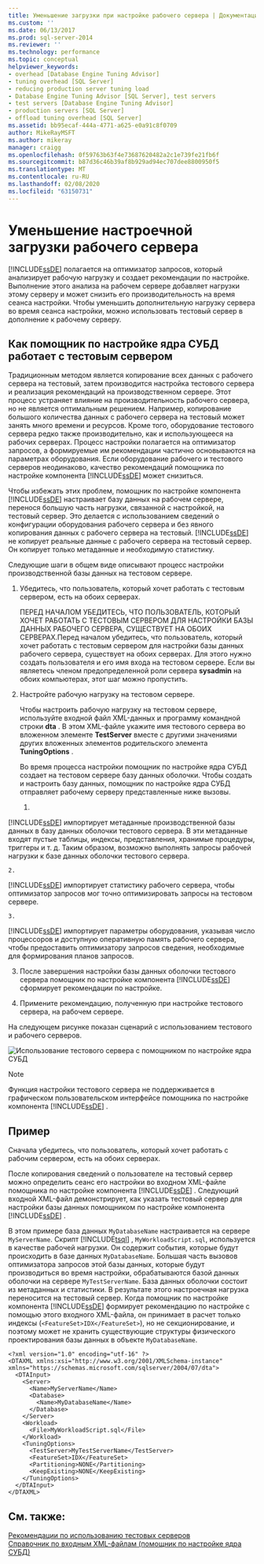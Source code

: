 ```yaml
---
title: Уменьшение загрузки при настройке рабочего сервера | Документация Майкрософт
ms.custom: ''
ms.date: 06/13/2017
ms.prod: sql-server-2014
ms.reviewer: ''
ms.technology: performance
ms.topic: conceptual
helpviewer_keywords:
- overhead [Database Engine Tuning Advisor]
- tuning overhead [SQL Server]
- reducing production server tuning load
- Database Engine Tuning Advisor [SQL Server], test servers
- test servers [Database Engine Tuning Advisor]
- production servers [SQL Server]
- offload tuning overhead [SQL Server]
ms.assetid: bb95ecaf-444a-4771-a625-e0a91c8f0709
author: MikeRayMSFT
ms.author: mikeray
manager: craigg
ms.openlocfilehash: 0f59763b63f4e73687620482a2c1e739fe21fb6f
ms.sourcegitcommit: b87d36c46b39af8b929ad94ec707dee8800950f5
ms.translationtype: MT
ms.contentlocale: ru-RU
ms.lasthandoff: 02/08/2020
ms.locfileid: "63150731"
---
```

# <a name="reduce-the-production-server-tuning-load"></a>Уменьшение настроечной загрузки рабочего сервера
  
  [!INCLUDE[ssDE](../../../includes/ssde-md.md)] полагается на оптимизатор запросов, который анализирует рабочую нагрузку и создает рекомендации по настройке. Выполнение этого анализа на рабочем сервере добавляет нагрузки этому серверу и может снизить его производительность на время сеанса настройки. Чтобы уменьшить дополнительную нагрузку сервера во время сеанса настройки, можно использовать тестовый сервер в дополнение к рабочему серверу.  
  
## <a name="how-database-engine-tuning-advisor-uses-a-test-server"></a>Как помощник по настройке ядра СУБД работает с тестовым сервером  
 Традиционным методом является копирование всех данных с рабочего сервера на тестовый, затем производится настройка тестового сервера и реализация рекомендаций на производственном сервере. Этот процесс устраняет влияние на производительность рабочего сервера, но не является оптимальным решением. Например, копирование большого количества данных с рабочего сервера на тестовый может занять много времени и ресурсов. Кроме того, оборудование тестового сервера редко также производительно, как и использующееся на рабочих серверах. Процесс настройки полагается на оптимизатор запросов, а формируемые им рекомендации частично основываются на параметрах оборудования. Если оборудование рабочего и тестового серверов неодинаково, качество рекомендаций помощника по настройке компонента [!INCLUDE[ssDE](../../../includes/ssde-md.md)] может снизиться.  
  
 Чтобы избежать этих проблем, помощник по настройке компонента [!INCLUDE[ssDE](../../../includes/ssde-md.md)] настраивает базу данных на рабочем сервере, перенося большую часть нагрузки, связанной с настройкой, на тестовый сервер. Это делается с использованием сведений о конфигурации оборудования рабочего сервера и без явного копирования данных с рабочего сервера на тестовый. 
  [!INCLUDE[ssDE](../../../includes/ssde-md.md)] не копирует реальные данные с рабочего сервера на тестовый сервер. Он копирует только метаданные и необходимую статистику.  
  
 Следующие шаги в общем виде описывают процесс настройки производственной базы данных на тестовом сервере.  
  
1.  Убедитесь, что пользователь, который хочет работать с тестовым сервером, есть на обоих серверах.  
  
     ПЕРЕД НАЧАЛОМ УБЕДИТЕСЬ, ЧТО ПОЛЬЗОВАТЕЛЬ, КОТОРЫЙ ХОЧЕТ РАБОТАТЬ С ТЕСТОВЫМ СЕРВЕРОМ ДЛЯ НАСТРОЙКИ БАЗЫ ДАННЫХ РАБОЧЕГО СЕРВЕРА, СУЩЕСТВУЕТ НА ОБОИХ СЕРВЕРАХ.Перед началом убедитесь, что пользователь, который хочет работать с тестовым сервером для настройки базы данных рабочего сервера, существует на обоих серверах. Для этого нужно создать пользователя и его имя входа на тестовом сервере. Если вы являетесь членом предопределенной роли сервера **sysadmin** на обоих компьютерах, этот шаг можно пропустить.  
  
2.  Настройте рабочую нагрузку на тестовом сервере.  
  
     Чтобы настроить рабочую нагрузку на тестовом сервере, используйте входной файл XML-данных и программу командной строки **dta** . В этом XML-файле укажите имя тестового сервера во вложенном элементе **TestServer** вместе с другими значениями других вложенных элементов родительского элемента **TuningOptions** .  
  
     Во время процесса настройки помощник по настройке ядра СУБД создает на тестовом сервере базу данных оболочки. Чтобы создать и настроить базу данных, помощник по настройке ядра СУБД отправляет рабочему серверу представленные ниже вызовы.  
  
    1.  
  [!INCLUDE[ssDE](../../../includes/ssde-md.md)] импортирует метаданные производственной базы данных в базу данных оболочки тестового сервера. В эти метаданные входят пустые таблицы, индексы, представления, хранимые процедуры, триггеры и т. д. Таким образом, возможно выполнять запросы рабочей нагрузки к базе данных оболочки тестового сервера.  
  
    2.  
  [!INCLUDE[ssDE](../../../includes/ssde-md.md)] импортирует статистику рабочего сервера, чтобы оптимизатор запросов мог точно оптимизировать запросы на тестовом сервере.  
  
    3.  
  [!INCLUDE[ssDE](../../../includes/ssde-md.md)] импортирует параметры оборудования, указывая число процессоров и доступную оперативную память рабочего сервера, чтобы предоставить оптимизатору запросов сведения, необходимые для формирования планов запросов.  
  
3.  После завершения настройки базы данных оболочки тестового сервера помощник по настройке компонента [!INCLUDE[ssDE](../../../includes/ssde-md.md)] сформирует рекомендации по настройке.  
  
4.  Примените рекомендацию, полученную при настройке тестового сервера, на рабочем сервере.  
  
 На следующем рисунке показан сценарий с использованием тестового и рабочего серверов.  
  
 ![Использование тестового сервера с помощником по настройке ядра СУБД](../../database-engine/media/testsvr.gif "Использование тестового сервера с помощником по настройке ядра СУБД")  
  
> [!NOTE]  
>  Функция настройки тестового сервера не поддерживается в графическом пользовательском интерфейсе помощника по настройке компонента [!INCLUDE[ssDE](../../../includes/ssde-md.md)] .  
  
## <a name="example"></a>Пример  
 Сначала убедитесь, что пользователь, который хочет работать с рабочим сервером, есть на обоих серверах.  
  
 После копирования сведений о пользователе на тестовый сервер можно определить сеанс его настройки во входном XML-файле помощника по настройке компонента [!INCLUDE[ssDE](../../../includes/ssde-md.md)] . Следующий входной XML-файл демонстрирует, как указать тестовый сервер для настройки базы данных помощником по настройке компонента [!INCLUDE[ssDE](../../../includes/ssde-md.md)] .  
  
 В этом примере база данных `MyDatabaseName` настраивается на сервере `MyServerName`. Скрипт [!INCLUDE[tsql](../../includes/tsql-md.md)] , `MyWorkloadScript.sql`, используется в качестве рабочей нагрузки. Он содержит события, которые будут происходить в базе данных `MyDatabaseName`. Большая часть вызовов оптимизатора запросов этой базы данных, которые будут производиться во время настройки, обрабатываются базой данных оболочки на сервере `MyTestServerName`. База данных оболочки состоит из метаданных и статистики. В результате этого настроечная нагрузка переносится на тестовый сервер. Когда помощник по настройке компонента [!INCLUDE[ssDE](../../../includes/ssde-md.md)] формирует рекомендацию по настройке с помощью этого входного XML-файла, он принимает в расчет только индексы (`<FeatureSet>IDX</FeatureSet>`), но не секционирование, и поэтому может не хранить существующие структуры физического проектирования базы данных в объекте `MyDatabaseName`.  
  
```  
<?xml version="1.0" encoding="utf-16" ?>  
<DTAXML xmlns:xsi="http://www.w3.org/2001/XMLSchema-instance" xmlns="https://schemas.microsoft.com/sqlserver/2004/07/dta">  
  <DTAInput>  
    <Server>  
      <Name>MyServerName</Name>  
      <Database>  
        <Name>MyDatabaseName</Name>  
      </Database>  
    </Server>  
    <Workload>  
      <File>MyWorkloadScript.sql</File>  
    </Workload>  
    <TuningOptions>  
      <TestServer>MyTestServerName</TestServer>  
      <FeatureSet>IDX</FeatureSet>  
      <Partitioning>NONE</Partitioning>  
      <KeepExisting>NONE</KeepExisting>  
    </TuningOptions>  
  </DTAInput>  
</DTAXML>  
```  
  
## <a name="see-also"></a>См. также:  
 [Рекомендации по использованию тестовых серверов](considerations-for-using-test-servers.md)   
 [Справочник по входным XML-файлам (помощник по настройке ядра СУБД)](database-engine-tuning-advisor.md)  
  
  
